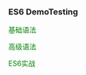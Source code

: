 ### ES6 DemoTesting
<font color="green">基础语法</font>

<font color="green">高级语法</font>

<font color="green">ES6实战</font>